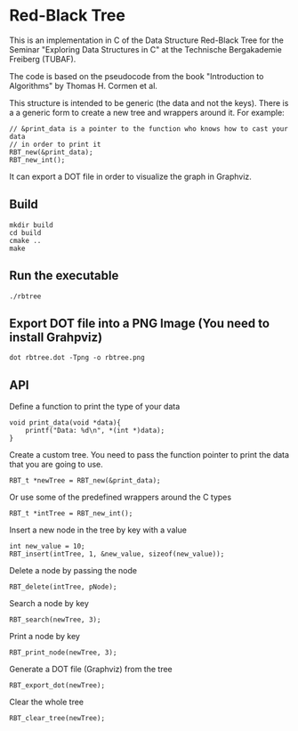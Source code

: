 # Red-Black Tree

This is an implementation in C of the Data Structure Red-Black Tree for the 
Seminar "Exploring Data Structures in C" at the Technische Bergakademie Freiberg
(TUBAF).

The code is based on the pseudocode from the book "Introduction to Algorithms" 
by Thomas H. Cormen et al.

This structure is intended to be generic (the data and not the keys). 
There is a a generic form to create a new tree and wrappers around it.
For example:

```
// &print_data is a pointer to the function who knows how to cast your data
// in order to print it
RBT_new(&print_data); 
RBT_new_int();
```

It can export a DOT file in order to visualize the graph in Graphviz.

## Build
```
mkdir build
cd build
cmake ..
make
```

## Run the executable
```
./rbtree
```

## Export DOT file into a PNG Image (You need to install Grahpviz)

```
dot rbtree.dot -Tpng -o rbtree.png
```

## API

Define a function to print the type of your data
```
void print_data(void *data){
    printf("Data: %d\n", *(int *)data);
}
```

Create a custom tree. You need to pass the function pointer to print the data
that you are going to use.
```
RBT_t *newTree = RBT_new(&print_data);
```

Or use some of the predefined wrappers around the C types
```
RBT_t *intTree = RBT_new_int();
```

Insert a new node in the tree by key with a value
```
int new_value = 10;
RBT_insert(intTree, 1, &new_value, sizeof(new_value));
```

Delete a node by passing the node
```
RBT_delete(intTree, pNode);
```

Search a node by key
```
RBT_search(newTree, 3);
```

Print a node by key
```
RBT_print_node(newTree, 3);
```

Generate a DOT file (Graphviz) from the tree
```
RBT_export_dot(newTree);
```

Clear the whole tree
```
RBT_clear_tree(newTree);
```